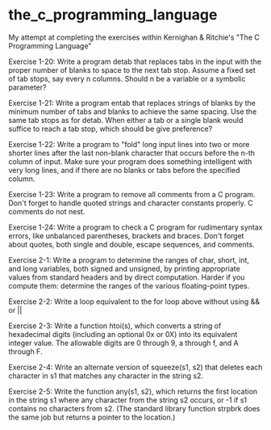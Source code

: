 # the_c_programming_language
My attempt at completing the exercises within Kernighan & Ritchie's "The C Programming Language"

Exercise 1-20: Write a program detab that replaces tabs in the input with the proper number of blanks to space to the next tab stop. Assume a fixed set of tab stops, say every n columns.  Should n be a variable or a symbolic parameter?

Exercise 1-21: Write a program entab that replaces strings of blanks by the minimum number of tabs and blanks to achieve the same spacing. Use the same tab stops as for detab.  When either a tab or a single blank would suffice to reach a tab stop, which should be give preference?

Exercise 1-22: Write a program to "fold" long input lines into two or more shorter lines after the last non-blank character that occurs before the n-th column of input. Make sure your program does something intelligent with very long lines, and if there are no blanks or tabs before the specified column.

Exercise 1-23: Write a program to remove all comments from a C program. Don't forget to handle quoted strings and character constants properly. C comments do not nest.

Exercise 1-24: Write a program to check a C program for rudimentary syntax errors, like unbalanced parentheses, brackets and braces. Don't forget about quotes, both single and double, escape sequences, and comments.

Exercise 2-1: Write a program to determine the ranges of char, short, int, and long variables, both signed and unsigned, by printing appropriate values from standard headers and by direct computation. Harder if you compute them: determine the ranges of the various floating-point types.

Exercise 2-2: Write a loop equivalent to the for loop above without using && or ||

Exercise 2-3: Write a function htoi(s), which converts a string of hexadecimal digits (including an optional 0x or 0X) into its equivalent integer value.  The allowable digits are 0 through 9, a through f, and A through F.

Exercise 2-4: Write an alternate version of squeeze(s1, s2) that deletes each character in s1 that matches any character in the string s2.

Exercise 2-5: Write the function any(s1, s2), which returns the first location in the string s1 where any character from the string s2 occurs, or -1 if s1 contains no characters from s2.  (The standard library function strpbrk does the same job but returns a pointer to the location.)
